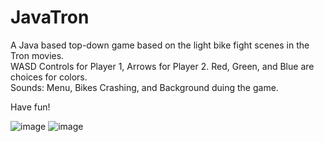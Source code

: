 # JavaTron
A Java based top-down game based on the light bike fight scenes in the Tron movies.
<br>
WASD Controls for Player 1, Arrows for Player 2.
Red, Green, and Blue are choices for colors.
<br>
Sounds: Menu, Bikes Crashing, and Background duing the game.

Have fun!

![image](https://user-images.githubusercontent.com/17093016/111227427-f07afa00-85b8-11eb-9a9d-ba0f627114c8.png)
![image](https://user-images.githubusercontent.com/17093016/111227499-08527e00-85b9-11eb-8229-e8a4cb7d7838.png)
